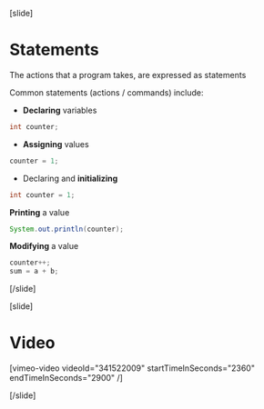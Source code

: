 [slide]
# Statements
The actions that a program takes, are expressed as statements

Common statements (actions / commands) include:


* **Declaring** variables
```java
int counter;
```
* **Assigning** values
```java
counter = 1;
```
* Declaring and **initializing**
```java
int counter = 1;
```
**Printing** a value
```java
System.out.println(counter);
```
**Modifying** a value
```java
counter++;
sum = a + b;
```
[/slide]

[slide]
# Video

[vimeo-video videoId="341522009" startTimeInSeconds="2360" endTimeInSeconds="2900" /]

[/slide]